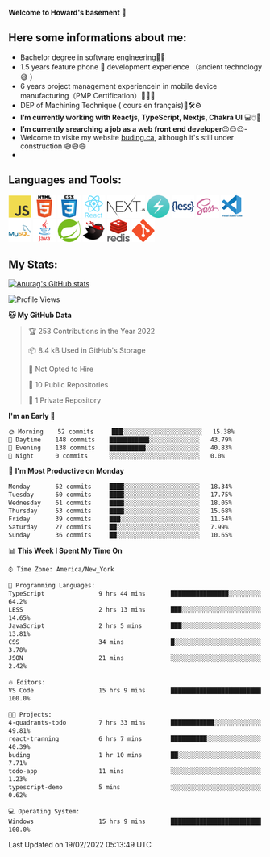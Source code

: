 **Welcome to Howard's basement  👋**
<!--
**howardding2000/howardding2000** is a ✨ _special_ ✨ repository because its `README.md` (this file) appears on your GitHub profile.

Here are some ideas to get you started: -->

**Here some informations about me:**  
---
- Bachelor degree in software engineering:man_student:
- 1.5 years feature phone :iphone: development experience （ancient technology :sweat_smile:	）
- 6 years project management experiencein in mobile device manufacturing（PMP Certification）:briefcase::necktie::pencil:
- DEP of Machining Technique ( cours en français):toolbox::hammer_and_wrench::gear:
- __I’m currently working with Reactjs, TypeScript, Nextjs, Chakra UI__ :computer::computer_mouse::muscle:
- __I’m currently srearching a job as a web front end developer__:heart_eyes::heart_eyes::heart_eyes:- 
- Welcome to visite my website <a href="https://www.buding.ca">buding.ca</a>, although it's still under construction :sweat_smile::sweat_smile::sweat_smile:
- 
**Languages and Tools:**  
---
<div>  
<a href="#"><img height="45" src="./assets/icons/javascript.svg" alt="java script"></a>
<a href="#"><img height="45" src="./assets/icons/html5.svg" alt="html5"></a>
<a href="#"><img height="45" src="./assets/icons/css3.svg" alt="CSS3"></a>
<a href="#"><img height="45" src="./assets/icons/react.svg" alt="React"></a>
<a href="#"><img height="45" src="./assets/icons/nextjs.svg" alt="Nextjs"></a>
<a href="#"><img height="45" src="./assets/icons/logo-chakra-400x400.jpg" alt="Chakra UI"></a>
<!--<a href="#"><img height="45" src="./assets/icons/bootstrap.svg" alt="Bootstrap"></a>-->
<a href="#"><img height="45" src="./assets/icons/less.svg" alt="LESS"></a>
<a href="#"><img height="45" src="./assets/icons/sass.svg" alt="SASS"></a>
<a href="#"><img height="45" src="./assets/icons/vscode.svg" alt="vscode"></a>
<a href="#"><img height="45" src="./assets/icons/mysql.svg" alt="MySQL"></a>
<a href="#"><img height="45" src="./assets/icons/java.svg" alt="JAVA"></a>
<a href="#"><img height="45" src="./assets/icons/spring.svg" alt="SpringBoot 2"></a>
<a href="#"><img height="45" src="./assets/icons/mybatis.svg" alt="MyBatis"></a>
<a href="#"><img height="45" src="./assets/icons/redis.svg" alt="Redis"></a>
<a href="#"><img height="45" src="./assets/icons/git.svg" alt="git"></a>
<!--<a href="#"><img height="45" src="./assets/icons/docker.svg" alt="docker"></a>-->
<!--<a href="#"><img height="45" src="./assets/icons/bash.svg" alt="bash"></a>-->
<!--<a href="#"><img height="45" src="./assets/icons/linux.svg" alt="Linux"></a>-->
</div>

**My Stats:**  
---
[![Anurag's GitHub stats](https://github-readme-stats.vercel.app/api?username=howardding2000&show_icons=true&theme=default)](#)

<!--START_SECTION:waka-->
![Profile Views](http://img.shields.io/badge/Profile%20Views-142-blue)

**🐱 My GitHub Data** 

> 🏆 253 Contributions in the Year 2022
 > 
> 📦 8.4 kB Used in GitHub's Storage 
 > 
> 🚫 Not Opted to Hire
 > 
> 📜 10 Public Repositories 
 > 
> 🔑 1 Private Repository 
 > 
**I'm an Early 🐤** 

```text
🌞 Morning    52 commits     ███░░░░░░░░░░░░░░░░░░░░░░   15.38% 
🌆 Daytime    148 commits    ███████████░░░░░░░░░░░░░░   43.79% 
🌃 Evening    138 commits    ██████████░░░░░░░░░░░░░░░   40.83% 
🌙 Night      0 commits      ░░░░░░░░░░░░░░░░░░░░░░░░░   0.0%

```
📅 **I'm Most Productive on Monday** 

```text
Monday       62 commits     ████░░░░░░░░░░░░░░░░░░░░░   18.34% 
Tuesday      60 commits     ████░░░░░░░░░░░░░░░░░░░░░   17.75% 
Wednesday    61 commits     ████░░░░░░░░░░░░░░░░░░░░░   18.05% 
Thursday     53 commits     ████░░░░░░░░░░░░░░░░░░░░░   15.68% 
Friday       39 commits     ███░░░░░░░░░░░░░░░░░░░░░░   11.54% 
Saturday     27 commits     ██░░░░░░░░░░░░░░░░░░░░░░░   7.99% 
Sunday       36 commits     ██░░░░░░░░░░░░░░░░░░░░░░░   10.65%

```


📊 **This Week I Spent My Time On** 

```text
⌚︎ Time Zone: America/New_York

💬 Programming Languages: 
TypeScript               9 hrs 44 mins       ████████████████░░░░░░░░░   64.2% 
LESS                     2 hrs 13 mins       ███░░░░░░░░░░░░░░░░░░░░░░   14.65% 
JavaScript               2 hrs 5 mins        ███░░░░░░░░░░░░░░░░░░░░░░   13.81% 
CSS                      34 mins             █░░░░░░░░░░░░░░░░░░░░░░░░   3.78% 
JSON                     21 mins             ░░░░░░░░░░░░░░░░░░░░░░░░░   2.42%

🔥 Editors: 
VS Code                  15 hrs 9 mins       █████████████████████████   100.0%

🐱‍💻 Projects: 
4-quadrants-todo         7 hrs 33 mins       ████████████░░░░░░░░░░░░░   49.81% 
react-tranning           6 hrs 7 mins        ██████████░░░░░░░░░░░░░░░   40.39% 
buding                   1 hr 10 mins        ██░░░░░░░░░░░░░░░░░░░░░░░   7.71% 
todo-app                 11 mins             ░░░░░░░░░░░░░░░░░░░░░░░░░   1.23% 
typescript-demo          5 mins              ░░░░░░░░░░░░░░░░░░░░░░░░░   0.62%

💻 Operating System: 
Windows                  15 hrs 9 mins       █████████████████████████   100.0%

```


 Last Updated on 19/02/2022 05:13:49 UTC
<!--END_SECTION:waka-->

<!-- need to replace the icon sources
<img height="40" src="https://cdn.jsdelivr.net/gh/devicons/devicon/icons/spring/spring-original-wordmark.svg" alt="SpringBoot 2">

[![Top Langs](https://github-readme-stats.vercel.app/api/top-langs/?username=howardding2000&layout=compact)](#)

- 👯 I’m looking to collaborate on ...
- 🤔 I’m looking for help with ...
- 💬 Ask me about ...
- 📫 How to reach me: ...
- 😄 Pronouns: ...
- ⚡ Fun fact: ...
-->
